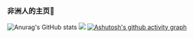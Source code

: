 ### 非洲人的主页👋
![Anurag's GitHub stats](https://github-readme-stats.vercel.app/api?username=ykz1018&show_icons=true&theme=highcontrast)
![](https://github-readme-stats.vercel.app/api/top-langs/?username=ykz1018&theme=dark&layout=compact)
[![Ashutosh's github activity graph](https://github-readme-activity-graph.cyclic.app/graph?username=ykz1018&bg_color=fffff0&color=708090&line=24292e&point=24292e&area=true&hide_border=true)](https://github.com/ashutosh00710/github-readme-activity-graph)
